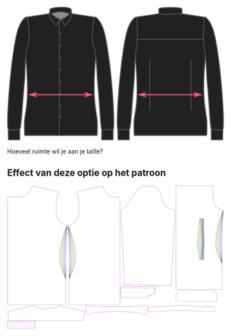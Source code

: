 ![Overwijdte taille](waistease.svg)

Hoeveel ruimte wil je aan je taille?


## Effect van deze optie op het patroon
![Deze afbeelding toont het effect van deze optie door meerdere varianten die een andere waarde hebben voor deze optie te vervangen](simon_waistease_sample.svg "Effect van deze optie op het patroon")